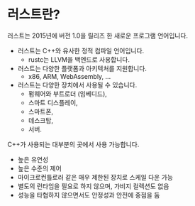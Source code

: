 # 러스트란?

러스트는 2015년에 버전 1.0을 릴리즈 한 새로운 프로그램 언어입니다.
- 러스트는 C++와 유사한 정적 컴파일 언어입니다.
    - rustc는 LLVM을 백엔드로 사용합니다.
- 러스트는 다양한 플랫폼과 아키텍처를 지원합니다.
    - x86, ARM, WebAssembly, ...
- 러스트는 다양한 장치에서 사용될 수 있습니다.
    - 펌웨어와 부트로더 (임베디드),
    - 스마트 디스플레이,
    - 스마트폰,
    - 데스크탑,
    - 서버.

C++가 사용되는 대부분의 곳에서 사용 가능합니다.
- 높은 유연성
- 높은 수준의 제어
- 마이크로컨틀로러 같은 매우 제한된 장치로 스케일 다운 가능
- 별도의 런타임을 필요로 하지 않으며, 가비지 컬렉션도 없음
- 성능을 타협하지 않으면서도 안정성과 안전에 중점을 둠

